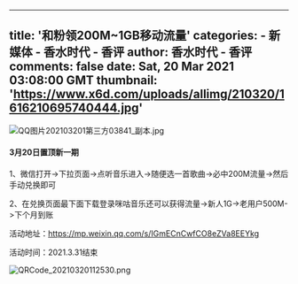 
---
title: '和粉领200M~1GB移动流量'
categories: 
    - 新媒体
    - 香水时代 - 香评
author: 香水时代 - 香评
comments: false
date: Sat, 20 Mar 2021 03:08:00 GMT
thumbnail: 'https://www.x6d.com/uploads/allimg/210320/1616210695740444.jpg'
---

<div>   
<p><img src="https://www.x6d.com/uploads/allimg/210320/1616210695740444.jpg" title="1616210695740444.jpg" alt="QQ图片202103201第三方03841_副本.jpg" referrerpolicy="no-referrer"></p><h4>3月20日置顶新一期</h4><p>1、微信打开->下拉页面->点听音乐进入->随便选一首歌曲->必中200M流量->然后手动兑换即可</p><p>2、在兑换页面最下面下载登录咪咕音乐还可以获得流量->新人1G->老用户500M->下个月到账</p><p>活动地址：<a href="https://mp.weixin.qq.com/s/IGmECnCwfCO8eZVa8EEYkg" target="_blank">https://mp.weixin.qq.com/s/IGmECnCwfCO8eZVa8EEYkg</a></p><p>活动时间：2021.3.31结束</p><p><img src="https://www.x6d.com/uploads/allimg/210320/1616210741115824.png" title="1616210741115824.png" alt="QRCode_20210320112530.png" referrerpolicy="no-referrer"></p>
  
</div>
            